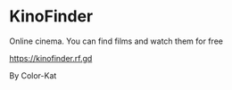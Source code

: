 # KinoFinder
Online cinema. You can find films and watch them for free

https://kinofinder.rf.gd

By Color-Kat 
